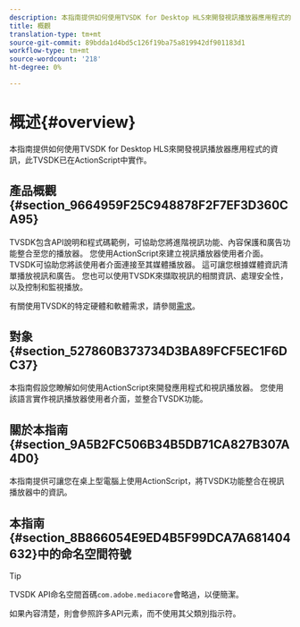 ```yaml
---
description: 本指南提供如何使用TVSDK for Desktop HLS來開發視訊播放器應用程式的資訊，此TVSDK已在ActionScript中實作。
title: 概觀
translation-type: tm+mt
source-git-commit: 89bdda1d4bd5c126f19ba75a819942df901183d1
workflow-type: tm+mt
source-wordcount: '218'
ht-degree: 0%

---
```



# 概述{#overview}

本指南提供如何使用TVSDK for Desktop HLS來開發視訊播放器應用程式的資訊，此TVSDK已在ActionScript中實作。

## 產品概觀{#section_9664959F25C948878F2F7EF3D360CA95}

TVSDK包含API說明和程式碼範例，可協助您將進階視訊功能、內容保護和廣告功能整合至您的播放器。 您使用ActionScript來建立視訊播放器使用者介面。 TVSDK可協助您將該使用者介面連接至其媒體播放器。 這可讓您根據媒體資訊清單播放視訊和廣告。 您也可以使用TVSDK來擷取視訊的相關資訊、處理安全性，以及控制和監視播放。

有關使用TVSDK的特定硬體和軟體需求，請參閱[需求](../../c-psdk-dhls-1.4-introduction/overview-prod-audience-guide/requirements/r-psdk-dhls-1.4-requirements-system.md)。

## 對象{#section_527860B373734D3BA89FCF5EC1F6DC37}

本指南假設您瞭解如何使用ActionScript來開發應用程式和視訊播放器。 您使用該語言實作視訊播放器使用者介面，並整合TVSDK功能。

## 關於本指南{#section_9A5B2FC506B34B5DB71CA827B307A4D0}

本指南提供可讓您在桌上型電腦上使用ActionScript，將TVSDK功能整合在視訊播放器中的資訊。

## 本指南{#section_8B866054E9ED4B5F99DCA7A681404632}中的命名空間符號

>[!TIP]
>
>TVSDK API命名空間首碼`com.adobe.mediacore`會略過，以便簡潔。
>
>如果內容清楚，則會參照許多API元素，而不使用其父類別指示符。

